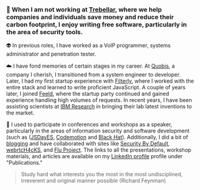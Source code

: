 ### :call_me_hand: When I am not working at [Trebellar](https://trebellar.com/), where we help companies and individuals save money and reduce their carbon footprint, I enjoy writing free software, particularly in the area of security tools.

:alien: In previous roles, I have worked as a VoIP programmer, systems administrator and penetration tester.

:cloud: I have fond memories of certain stages in my career. At [Quobis](https://www.quobis.com/), a company I cherish, I transitioned from a system engineer to developer. Later, I had my first startup experience with [Filterly](https://techcrunch.com/2015/09/22/filterly/), where I worked with the entire stack and learned to write proficient JavaScript. A couple of years later, I joined [Feeld](https://www.feeld.co/), where the startup party continued and gained experience handling high volumes of requests. In recent years, I have been assisting scientists at [IBM Research](https://research.ibm.com/) in bringing their lab latest inventions to the market.

:pencil: I used to participate in conferences and workshops as a speaker, particularly in the areas of information security and software development (such as ([JSDayES](https://www.youtube.com/watch?v=0trvK-DDfF0), [Codemotion](https://madrid2018.codemotionworld.com/speaker/4581/) and [Black Hat](https://www.blackhat.com/eu-14/arsenal.html#bluebox-ng)). Additionally, I did a bit of [blogging](https://nicerosniunos.blogspot.com/) and have collaborated with sites like [Security By Default](http://www.securitybydefault.com/search?q=Art%C3%ADculo+cortes%C3%ADa+de+Jes%C3%BAs+P%C3%A9rez), [webrtcH4cKS](https://webrtchacks.com/webrtc-hybrid-applications), and [Flu Project](http://nicerosniunos.blogspot.com/2011/11/links-to.html). The links to all the presentations, workshop materials, and articles are available on my [LinkedIn profile](https://es.linkedin.com/in/jesusprubio) profile under "Publications."


> Study hard what interests you the most in the most undisciplined, irreverent and original manner possible (Richard Feynman)
